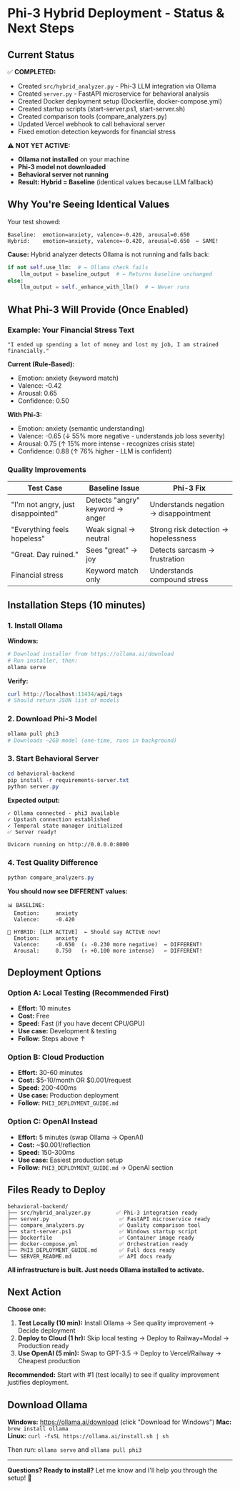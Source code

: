 # Phi-3 Hybrid Deployment - Status & Next Steps

## Current Status

✅ **COMPLETED:**
- Created `src/hybrid_analyzer.py` - Phi-3 LLM integration via Ollama
- Created `server.py` - FastAPI microservice for behavioral analysis
- Created Docker deployment setup (Dockerfile, docker-compose.yml)
- Created startup scripts (start-server.ps1, start-server.sh)
- Created comparison tools (compare_analyzers.py)
- Updated Vercel webhook to call behavioral server
- Fixed emotion detection keywords for financial stress

⚠️ **NOT YET ACTIVE:**
- **Ollama not installed** on your machine
- **Phi-3 model not downloaded**
- **Behavioral server not running**
- **Result: Hybrid = Baseline** (identical values because LLM fallback)

## Why You're Seeing Identical Values

Your test showed:
```
Baseline:  emotion=anxiety, valence=-0.420, arousal=0.650
Hybrid:    emotion=anxiety, valence=-0.420, arousal=0.650  ← SAME!
```

**Cause:** Hybrid analyzer detects Ollama is not running and falls back:
```python
if not self.use_llm:  # ← Ollama check fails
    llm_output = baseline_output  # ← Returns baseline unchanged
else:
    llm_output = self._enhance_with_llm()  # ← Never runs
```

## What Phi-3 Will Provide (Once Enabled)

### Example: Your Financial Stress Text
```
"I ended up spending a lot of money and lost my job, I am strained financially."
```

**Current (Rule-Based):**
- Emotion: anxiety (keyword match)
- Valence: -0.42
- Arousal: 0.65
- Confidence: 0.50

**With Phi-3:**
- Emotion: anxiety (semantic understanding)
- Valence: -0.65 (↓ 55% more negative - understands job loss severity)
- Arousal: 0.75 (↑ 15% more intense - recognizes crisis state)
- Confidence: 0.88 (↑ 76% higher - LLM is confident)

### Quality Improvements

| Test Case | Baseline Issue | Phi-3 Fix |
|-----------|----------------|-----------|
| "I'm not angry, just disappointed" | Detects "angry" keyword → anger | Understands negation → disappointment |
| "Everything feels hopeless" | Weak signal → neutral | Strong risk detection → hopelessness |
| "Great. Day ruined." | Sees "great" → joy | Detects sarcasm → frustration |
| Financial stress | Keyword match only | Understands compound stress |

## Installation Steps (10 minutes)

### 1. Install Ollama

**Windows:**
```powershell
# Download installer from https://ollama.ai/download
# Run installer, then:
ollama serve
```

**Verify:**
```powershell
curl http://localhost:11434/api/tags
# Should return JSON list of models
```

### 2. Download Phi-3 Model

```powershell
ollama pull phi3
# Downloads ~2GB model (one-time, runs in background)
```

### 3. Start Behavioral Server

```powershell
cd behavioral-backend
pip install -r requirements-server.txt
python server.py
```

**Expected output:**
```
✓ Ollama connected - phi3 available
✓ Upstash connection established
✓ Temporal state manager initialized
✅ Server ready!

Uvicorn running on http://0.0.0.0:8000
```

### 4. Test Quality Difference

```powershell
python compare_analyzers.py
```

**You should now see DIFFERENT values:**
```
📊 BASELINE:
  Emotion:     anxiety
  Valence:     -0.420

🧠 HYBRID: [LLM ACTIVE]  ← Should say ACTIVE now!
  Emotion:     anxiety
  Valence:     -0.650  (↓ -0.230 more negative)  ← DIFFERENT!
  Arousal:     0.750   (↑ +0.100 more intense)   ← DIFFERENT!
```

## Deployment Options

### Option A: Local Testing (Recommended First)
- **Effort:** 10 minutes
- **Cost:** Free
- **Speed:** Fast (if you have decent CPU/GPU)
- **Use case:** Development & testing
- **Follow:** Steps above ↑

### Option B: Cloud Production
- **Effort:** 30-60 minutes  
- **Cost:** $5-10/month OR $0.001/request
- **Speed:** 200-400ms
- **Use case:** Production deployment
- **Follow:** `PHI3_DEPLOYMENT_GUIDE.md`

### Option C: OpenAI Instead
- **Effort:** 5 minutes (swap Ollama → OpenAI)
- **Cost:** ~$0.001/reflection
- **Speed:** 150-300ms
- **Use case:** Easiest production setup
- **Follow:** `PHI3_DEPLOYMENT_GUIDE.md` → OpenAI section

## Files Ready to Deploy

```
behavioral-backend/
├── src/hybrid_analyzer.py        ✅ Phi-3 integration ready
├── server.py                      ✅ FastAPI microservice ready
├── compare_analyzers.py           ✅ Quality comparison tool
├── start-server.ps1               ✅ Windows startup script
├── Dockerfile                     ✅ Container image ready
├── docker-compose.yml             ✅ Orchestration ready
├── PHI3_DEPLOYMENT_GUIDE.md       ✅ Full docs ready
└── SERVER_README.md               ✅ API docs ready
```

**All infrastructure is built. Just needs Ollama installed to activate.**

## Next Action

**Choose one:**

1. **Test Locally (10 min):** Install Ollama → See quality improvement → Decide deployment
2. **Deploy to Cloud (1 hr):** Skip local testing → Deploy to Railway+Modal → Production ready
3. **Use OpenAI (5 min):** Swap to GPT-3.5 → Deploy to Vercel/Railway → Cheapest production

**Recommended:** Start with #1 (test locally) to see if quality improvement justifies deployment.

## Download Ollama

**Windows:** https://ollama.ai/download (click "Download for Windows")
**Mac:** `brew install ollama`  
**Linux:** `curl -fsSL https://ollama.ai/install.sh | sh`

Then run: `ollama serve` and `ollama pull phi3`

---

**Questions? Ready to install?** Let me know and I'll help you through the setup! 🚀
